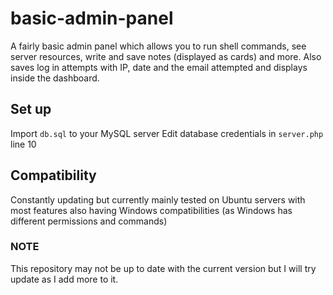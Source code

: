 # basic-admin-panel
A fairly basic admin panel which allows you to run shell commands, see server resources, write and save notes (displayed as cards) and more. Also saves log in attempts with IP, date and the email attempted and displays inside the dashboard.

## Set up
Import `db.sql` to your MySQL server
Edit database credentials in `server.php` line 10

## Compatibility
Constantly updating but currently mainly tested on Ubuntu servers with most features also having Windows compatibilities (as Windows has different permissions and commands)

### NOTE
This repository may not be up to date with the current version but I will try update as I add more to it.
